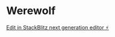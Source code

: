 # Werewolf

[Edit in StackBlitz next generation editor ⚡️](https://stackblitz.com/~/github.com/mahdikrichen/Werewolf)